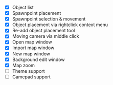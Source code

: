 - [X] Object list
- [X] Spawnpoint placement
- [X] Spawnpoint selection & movement
- [X] Object placement via rightclick context menu
- [X] Re-add object placement tool
- [X] Moving camera via middle click
- [X] Open map window
- [X] Import map window
- [X] New map window
- [X] Background edit window
- [X] Map zoom
- [ ] Theme support
- [ ] Gamepad support